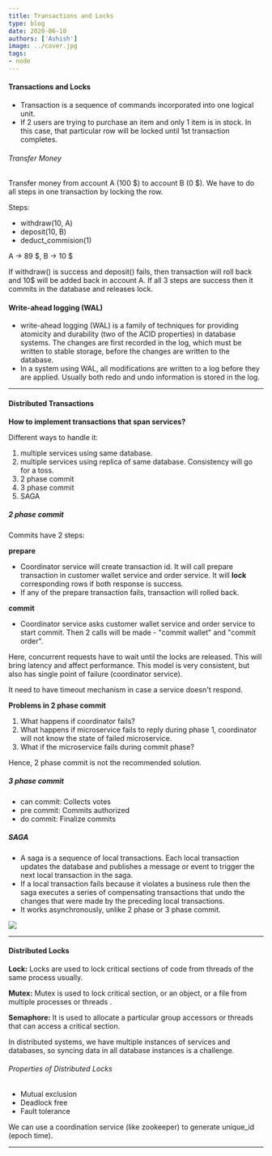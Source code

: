 ```yaml
---
title: Transactions and Locks
type: blog
date: 2020-06-10
authors: ['Ashish']
image: ../cover.jpg
tags:
- node
---
```

#### Transactions and Locks
- Transaction is a sequence of commands incorporated into one logical unit.
- If 2 users are trying to purchase an item and only 1 item is in stock. In this case, that particular row will be locked until 1st transaction completes.

###### Transfer Money
Transfer money from account A (100 $) to account B (0 $). We have to do all steps in one transaction by locking the row.

Steps:
- withdraw(10, A)
- deposit(10, B)
- deduct_commision(1)

A -> 89 $, B -> 10 $

If withdraw() is success and deposit() fails, then transaction will roll back and 10$ will be added back in account A. If all 3 steps are success then it commits in the database and releases lock.

#### Write-ahead logging (WAL)
- write-ahead logging (WAL) is a family of techniques for providing atomicity and durability (two of the ACID properties) in database systems. The changes are first recorded in the log, which must be written to stable storage, before the changes are written to the database.
- In a system using WAL, all modifications are written to a log before they are applied. Usually both redo and undo information is stored in the log.

---
#### Distributed Transactions
**How to implement transactions that span services?**

Different ways to handle it:
1. multiple services using same database.
2. multiple services using replica of same database. Consistency will go for a toss.
3. 2 phase commit
4. 3 phase commit
5. SAGA

##### 2 phase commit
Commits have 2 steps:

**prepare**
- Coordinator service will create transaction id. It will call prepare transaction in customer wallet service and order service. It will **lock** corresponding rows if both response is success.
- If any of the prepare transaction fails, transaction will rolled back.

**commit**
- Coordinator service asks customer wallet service and order service to start commit. Then 2 calls will be made - "commit wallet" and "commit order".

Here, concurrent requests have to wait until the locks are released. This will bring latency and affect performance. This model is very consistent, but also has single point of failure (coordinator service).

It need to have timeout mechanism in case a service doesn't respond.

**Problems in 2 phase commit**
1. What happens if coordinator fails?
2. What happens if microservice fails to reply during phase 1, coordinator will not know the state of failed microservice.
3. What if the microservice fails during commit phase?

Hence, 2 phase commit is not the recommended solution.

##### 3 phase commit
- can commit: Collects votes
- pre commit: Commits authorized
- do commit: Finalize commits

##### SAGA
- A saga is a sequence of local transactions. Each local transaction updates the database and publishes a message or event to trigger the next local transaction in the saga.
- If a local transaction fails because it violates a business rule then the saga executes a series of compensating transactions that undo the changes that were made by the preceding local transactions.
- It works asynchronously, unlike 2 phase or 3 phase commit.

<img src="https://chrisrichardson.net/i/sagas/From_2PC_To_Saga.png"></img>

---
#### Distributed Locks

**Lock:** Locks are used to lock critical sections of code from threads of the same process usually.

**Mutex:** Mutex is used to lock critical section, or an object, or a file from multiple processes or threads .

**Semaphore:** It is used to allocate a particular group accessors or threads that can access a critical section.

In distributed systems, we have multiple instances of services and databases, so syncing data in all database instances is a challenge.

###### Properties of Distributed Locks
- Mutual exclusion
- Deadlock free
- Fault tolerance

We can use a coordination service (like zookeeper) to generate unique_id (epoch time).

---